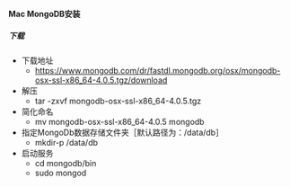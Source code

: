 #### Mac MongoDB安装

##### 下载
- 下载地址 
  - https://www.mongodb.com/dr/fastdl.mongodb.org/osx/mongodb-osx-ssl-x86_64-4.0.5.tgz/download
- 解压
  - tar -zxvf mongodb-osx-ssl-x86_64-4.0.5.tgz
- 简化命名
  - mv mongodb-osx-ssl-x86_64-4.0.5 mongodb
- 指定MongoDb数据存储文件夹［默认路径为：/data/db］
  - mkdir-p /data/db
- 启动服务
  - cd mongodb/bin
  - sudo mongod
